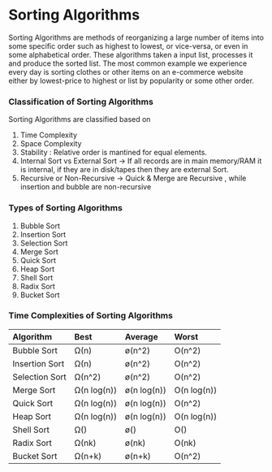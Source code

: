 # Sorting Algorithms

Sorting Algorithms are methods of reorganizing a large number of items into some specific order such as highest to lowest, or vice-versa, or even in some alphabetical order. These algorithms taken a input list, processes it and produce the sorted list. The most common example we experience every day is sorting clothes or other items on an e-commerce website either by lowest-price to highest or list by popularity or some other order.

### Classification of Sorting Algorithms

Sorting Algorithms are classified based on 

1. Time Complexity
2. Space Complexity
3. Stability : Relative order is mantined for equal elements.
4. Internal Sort vs External Sort -&gt; If all records are in main memory/RAM it is internal, if they are in disk/tapes then they are external Sort.
5. Recursive or Non-Recursive -&gt; Quick & Merge are Recursive , while insertion and bubble are non-recursive

### Types of Sorting Algorithms

1. Bubble Sort
2. Insertion Sort
3. Selection Sort
4. Merge Sort
5. Quick Sort
6. Heap Sort
7. Shell Sort
8. Radix Sort
9. Bucket Sort

### Time Complexities of Sorting Algorithms

| Algorithm | Best | Average | Worst |
| :--- | :--- | :--- | :--- |
| Bubble Sort | Ω\(n\) | ø\(n^2\) | O\(n^2\) |
| Insertion Sort | Ω\(n\) | ø\(n^2\) | O\(n^2\) |
| Selection Sort | Ω\(n^2\) | ø\(n^2\) | O\(n^2\) |
| Merge Sort | Ω\(n log\(n\)\) | ø\(n log\(n\)\) | O\(n log\(n\)\) |
| Quick Sort | Ω\(n log\(n\)\) | ø\(n log\(n\)\) | O\(n^2\) |
| Heap Sort | Ω\(n log\(n\)\) | ø\(n log\(n\)\) | O\(n log\(n\)\) |
| Shell Sort | Ω\(\) | ø\(\) | O\(\) |
| Radix Sort | Ω\(nk\) | ø\(nk\) | O\(nk\) |
| Bucket Sort | Ω\(n+k\) | ø\(n+k\) | O\(n^2\) |


